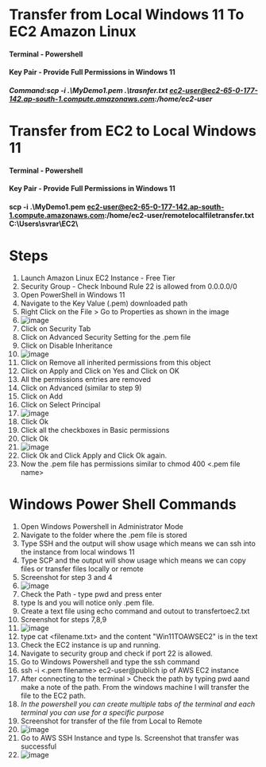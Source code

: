 # Transfer from Local Windows 11 To EC2 Amazon Linux 
#### Terminal - Powershell 
#### Key Pair - Provide Full Permissions in Windows 11
##### Command:scp -i .\MyDemo1.pem .\trasnfer.txt ec2-user@ec2-65-0-177-142.ap-south-1.compute.amazonaws.com:/home/ec2-user

# Transfer from EC2 to Local Windows 11
#### Terminal - Powershell 
#### Key Pair - Provide Full Permissions in Windows 11
#### scp -i .\MyDemo1.pem ec2-user@ec2-65-0-177-142.ap-south-1.compute.amazonaws.com:/home/ec2-user/remotelocalfiletransfer.txt C:\Users\svrar\EC2\

# Steps

1.  Launch Amazon Linux EC2 Instance - Free Tier
2.  Security Group - Check Inbound Rule 22 is allowed from 0.0.0.0/0
3.  Open PowerShell in Windows 11
4.  Navigate to the Key Value (.pem) downloaded path
5.  Right Click on the File > Go to Properties as shown in the image
6.  ![image](https://github.com/user-attachments/assets/a1a3d189-ad17-45b0-ac11-8c1ddd31ecde)
8.  Click on Security Tab
9.  Click on Advanced Security Setting for the .pem file
10. Click on Disable Inheritance 
11. ![image](https://github.com/user-attachments/assets/a500001a-2e6b-4cbd-bc45-8cb63a247593)
12. Click on Remove all inherited permissions from this object
13. Click on Apply and Click on Yes and Click on OK
14. All the permissions entries are removed
15. Click on Advanced (similar to step 9)
16. Click on Add
17. Click on Select Principal
18. ![image](https://github.com/user-attachments/assets/61c33001-b1c8-43f4-8548-6088a87ac98a)
19. Click Ok
20. Click all the checkboxes in Basic permissions
21. Click Ok
22. ![image](https://github.com/user-attachments/assets/6fa79a25-b512-49b2-8ad0-f23fafeb63b0)
23. Click Ok and Click Apply and Click Ok again.
24. Now the .pem file has permissions similar to chmod 400 <.pem file name>

# Windows Power Shell Commands 
1. Open Windows Powershell in Administrator Mode
2. Navigate to the folder where the .pem file is stored
3. Type SSH and the output will show usage which means we can ssh into the instance from local windows 11
4. Type SCP and the output will show usage which means we can copy files or transfer files locally or remote
5. Screenshot for step 3 and 4
6. ![image](https://github.com/user-attachments/assets/213c52e8-882c-4c67-85d3-846419c34e4f)
7. Check the Path - type pwd and press enter
8. type ls and you will notice only .pem file.
9. Create a text file using echo command and outout to transfertoec2.txt
10. Screenshot for steps 7,8,9
11. ![image](https://github.com/user-attachments/assets/4c4c5d5c-b1cf-437f-9beb-f91d6b1dfd8f)
12. type cat <filename.txt> and the content "Win11TOAWSEC2" is in the text
13. Check the EC2 instance is up and running.
14. Navigate to security group and check if port 22 is allowed.
15. Go to Windows Powershell and type the ssh command
16. ssh -i <.pem filename> ec2-user@publich ip of AWS EC2 instance
17. After connecting to the terminal > Check the path by typing pwd aand make a note of the path. From the windows machine I will transfer the file to the EC2 path.
18. *In the powershell you can create multiple tabs of the terminal and each terminal you can use for a specific purpose*
19.  Screenshot for transfer of the file from Local to Remote
20.  ![image](https://github.com/user-attachments/assets/3dd3d9d1-6bf9-49c4-bdf5-544d91d4c48c)
21.  Go to AWS SSH Instance and type ls. Screenshot that transfer was successful
22.  ![image](https://github.com/user-attachments/assets/556c0797-3ed3-450a-99b2-38db2cda560f)




   



 


   
   
